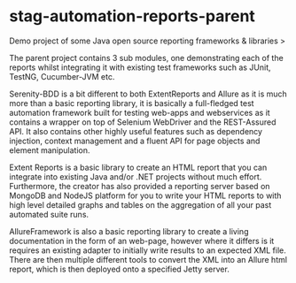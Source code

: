 # stag-automation-reports-parent
Demo project of some Java open source reporting frameworks &amp; libraries > 

The parent project contains 3 sub modules, one demonstrating each of the reports whilst integrating it 
with existing test frameworks such as JUnit, TestNG, Cucumber-JVM etc. 

Serenity-BDD is a bit different to both ExtentReports and Allure as it is much more than a basic reporting
library, it is basically a full-fledged test automation framework built for testing web-apps and webservices
as it contains a wrapper on top of Selenium WebDriver and the REST-Assured API. It also contains other 
highly useful features such as dependency injection, context management and a fluent API for page objects
and element manipulation. 

Extent Reports is a basic library to create an HTML report that you can integrate into existing Java and/or
.NET projects without much effort. Furthermore, the creator has also provided a reporting server based on 
MongoDB and NodeJS platform for you to write your HTML reports to with high level detailed graphs and tables
on the aggregation of all your past automated suite runs. 

AllureFramework is also a basic reporting library to create a living documentation in the form of an web-page,
however where it differs is it requires an existing adapter to initially write results to an expected XML file.
There are then multiple different tools to convert the XML into an Allure html report, which is then deployed
onto a specified Jetty server. 




